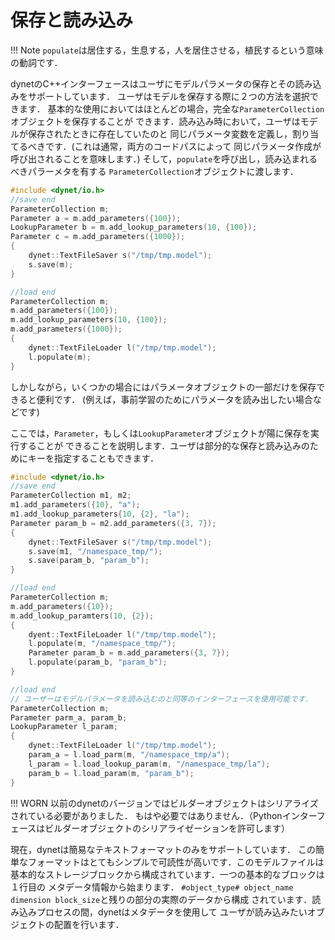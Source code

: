 # 保存と読み込み

!!! Note
	`populate`は居住する，生息する，人を居住させる，植民するという意味の動詞です．

dynetのC++インターフェースはユーザにモデルパラメータの保存とその読み込みをサポートしています．
ユーザはモデルを保存する際に２つの方法を選択できます．
基本的な使用においてはほとんどの場合，完全な`ParameterCollection`オブジェクトを保存することが
できます．読み込み時において，ユーザはモデルが保存されたときに存在していたのと
同じパラメータ変数を定義し，割り当てるべきです．(これは通常，両方のコードパスによって
同じパラメータ作成が呼び出されることを意味します．)
そして，`populate`を呼び出し，読み込まれるべきパラーメタを有する
`ParameterCollection`オブジェクトに渡します．

```C++
#include <dynet/io.h>
//save end
ParameterCollection m;
Parameter a = m.add_parameters({100});
LookupParameter b = m.add_lookup_parameters(10, {100});
Parameter c = m.add_parameters({1000});
{
	dynet::TextFileSaver s("/tmp/tmp.model");
	s.save(m);
}
```

```C++
//load end
ParameterCollection m;
m.add_parameters({100});
m.add_lookup_parameters(10, {100});
m.add_parameters({1000});
{
	dynet::TextFileLoader l("/tmp/tmp.model");
	l.populate(m);
}
```

しかしながら，いくつかの場合にはパラメータオブジェクトの一部だけを保存できると便利です．
(例えば，事前学習のためにパラメータを読み出したい場合などです)

ここでは，`Parameter`，もしくは`LookupParameter`オブジェクトが陽に保存を実行することが
できることを説明します．ユーザは部分的な保存と読み込みのためにキーを指定することもできます．

```C++
#include <dynet/io.h>
//save end
ParameterCollection m1, m2;
m1.add_parameters({10}, "a");
m1.add_lookup_parameters{10, {2}, "la");
Parameter param_b = m2.add_parameters({3, 7});
{
	dynet::TextFileSaver s("/tmp/tmp.model");
	s.save(m1, "/namespace_tmp/");
	s.save(param_b, "param_b");
}

//load end
ParameterCollection m;
m.add_parameters({10});
m.add_lookup_paramters(10, {2});
{
	dyent::TextFileLoader l("/tmp/tmp.model");
	l.populate(m, "/namespace_tmp/");
	Parameter param_b = m.add_parameters({3, 7});
	l.populate(param_b, "param_b");
}

//load end
// ユーザーはモデルパラメータを読み込むのと同等のインターフェースを使用可能です．
ParameterCollection m;
Parameter parm_a, param_b;
LookupParameter l_param;
{
	dynet::TextFileLoader l("/tmp/tmp.model");
	param_a = l.load_parm(m, "/namespace_tmp/a");
	l_param = l.load_lookup_param(m, "/namespace_tmp/la");
	param_b = l.load_param(m, "param_b");
}
```

!!! WORN
	以前のdynetのバージョンではビルダーオブジェクトはシリアライズされている必要がありました．
	もはや必要ではありません．（Pythonインターフェースはビルダーオブジェクトのシリアライゼーションを許可します）

現在，dynetは簡易なテキストフォーマットのみをサポートしています．
この簡単なフォーマットはとてもシンプルで可読性が高いです．このモデルファイルは
基本的なストレージブロックから構成されています．一つの基本的なブロックは１行目の
メタデータ情報から始まります．
`#object_type# object_name dimension block_size`と残りの部分の実際のデータから構成
されています．読み込みプロセスの間，dynetはメタデータを使用して
ユーザが読み込みたいオブジェクトの配置を行います．

